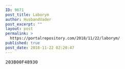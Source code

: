```yaml
---
ID: 9671
post_title: Laborym
author: HusbandVader
post_excerpt: ""
layout: post
permalink: >
  https://portalrepository.com/2018/11/22/laborym/
published: true
post_date: 2018-11-22 02:20:47
---
```

<pre>203B00F48930</pre>